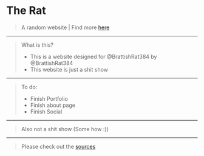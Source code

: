 #    The Rat

> A random website | Find more <a href="https://brattishrat384.xyz/" target="_blank">here</a>
---
> What is this?
> - This is a website designed for @BrattishRat384 by @BrattishRat384
> - This website is just a shit show
---
> To do:
> - Finish Portfolio
> - Finish about page
> - Finish Social
---
> Also not a shit show (Some how :))
---
> Please check out the <a href="https://brattishrat384.xyz/misc/sources.txt" target="_blank">sources</a>
